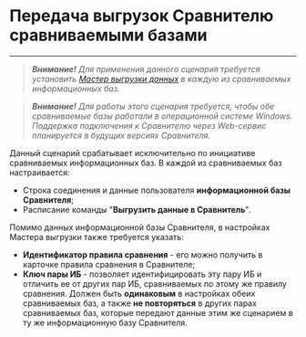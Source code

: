 # Передача выгрузок Сравнителю сравниваемыми базами
---
> ***Внимание!** Для применения данного сценария требуется установить [Мастер выгрузки данных](wizard-install.md) в каждую из сравниваемых информационных баз.*

> ***Внимание!** Для работы этого сценария требуется, чтобы обе сравниваемые базы работали в операционной системе Windows. Поддержка подключения к Сравнителю через Web-сервис планируется в будущих версиях Сравнителя.*

Данный сценарий срабатывает исключительно по инициативе сравниваемых информационных баз. В каждой из сравниваемых баз настраивается:

- Строка соединения и данные пользователя **информационной базы Сравнителя**;
- Расписание команды "**Выгрузить данные в Сравнитель**".

Помимо данных информационной базы Сравнителя, в настройках Мастера выгрузки также требуется указать:

- **Идентификатор правила сравнения** - его можно получить в карточке правила сравнения в Сравнителе;
- **Ключ пары ИБ** - позволяет идентифицировать эту пару ИБ и отличить ее от других пар ИБ, сравниваемых по этому же правилу сравнения. Должен быть **одинаковым** в настройках обеих сравниваемых баз, а также **не повторяться** в других парах сравниваемых баз, которые передают данные этим же сценарием в ту же информационную базу Сравнителя.